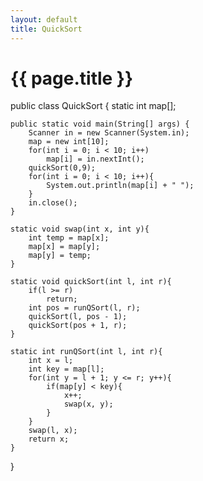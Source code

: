 ```yaml
---
layout: default
title: QuickSort
---
```


{{ page.title }}
================

public class QuickSort {
	static int map[];

	public static void main(String[] args) {
		Scanner in = new Scanner(System.in);
		map = new int[10];
		for(int i = 0; i < 10; i++)
			map[i] = in.nextInt();
		quickSort(0,9);
		for(int i = 0; i < 10; i++){
			System.out.println(map[i] + " ");
		}
		in.close();
	}
	
	static void swap(int x, int y){
		int temp = map[x];
		map[x] = map[y];
		map[y] = temp;
	}
	
	static void quickSort(int l, int r){
		if(l >= r)
			return;
		int pos = runQSort(l, r);
		quickSort(l, pos - 1);
		quickSort(pos + 1, r);
	}
	
	static int runQSort(int l, int r){
		int x = l;
		int key = map[l];
		for(int y = l + 1; y <= r; y++){
			if(map[y] < key){
				x++;
				swap(x, y);
			}
		}
		swap(l, x);
		return x;
	}
}